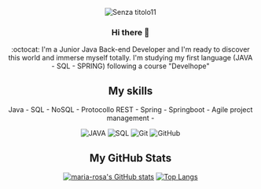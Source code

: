  <div align=center>
 
![Senza titolo11](https://user-images.githubusercontent.com/116734507/220948786-89c6a2fc-f562-4ea9-851f-6bdfea74c39a.png)

### Hi there 👋

 :octocat:  I'm a Junior Java Back-end Developer and I'm ready to discover this world and immerse myself totally. 
 I'm studying my first language (JAVA - SQL - SPRING) following a course "Develhope"
 
 <div align=center>
 <h2>My skills</h2>
 Java - 
 SQL -
 NoSQL -
 Protocollo REST - 
 Spring -
 Springboot -
 Agile project management -
 
![JAVA](https://img.shields.io/badge/Java-%23CB3837.svg?style=for-the-badge&logo=java&logoColor=white)
![SQL](https://img.shields.io/badge/SQL-%23007ACC.svg?style=for-the-badge&logo=sqlt&logoColor=white)
![Git](https://img.shields.io/badge/git-%23F05033.svg?style=for-the-badge&logo=git&logoColor=white)
![GitHub](https://img.shields.io/badge/github-%23121011.svg?style=for-the-badge&logo=github&logoColor=white)
  
<h2>My GitHub Stats</h2>

  [![maria-rosa's GitHub stats](https://github-readme-stats.vercel.app/api?username=maria-rosa-gennarelli&show_icons=true&theme=radical&hide=contribs)](https://github.com/maria-rosa-gennarelli/github-readme-stats)
[![Top Langs](https://github-readme-stats.vercel.app/api/top-langs/?username=maria-rosa-gennarelli&layout=compact&theme=radical)](https://github.com/maria-rosa-gennarelli/github-readme-stats)

 


 
 



